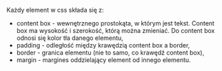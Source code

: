 Każdy element w css składa się z:
- content box - wewnętrznego prostokąta, w którym jest tekst. Content box ma wysokość i szerokość, którą można zmieniać. Do content box odnosi się kolor tła danego elementu,  
- padding - odległość między krawędzią content box a border,  
- border - granica elementu (nie to samo, co krawędź content box),  
- margin - margines oddzielający element od innego elementu.
